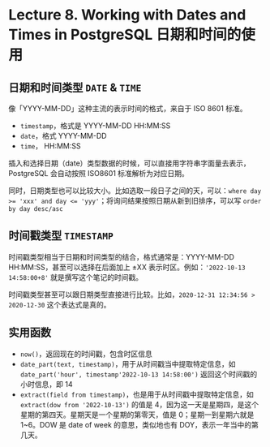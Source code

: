 # Lecture 8. Working with Dates and Times in PostgreSQL 日期和时间的使用

## 日期和时间类型 `DATE` & `TIME`

像「YYYY-MM-DD」这种主流的表示时间的格式，来自于 ISO 8601 标准。

*   `timestamp`，格式是 YYYY-MM-DD HH:MM:SS
*   `date`，格式 YYYY-MM-DD
*   `time`， HH:MM:SS

插入和选择日期（date）类型数据的时候，可以直接用字符串字面量去表示，PostgreSQL 会自动按照 ISO8601 标准解析为对应日期。

同时，日期类型也可以比较大小。比如选取一段日子之间的天，可以：`where day >= 'xxx' and day <= 'yyy'`；将询问结果按照日期从新到旧排序，可以写 `order by day desc/asc`

## 时间戳类型 `TIMESTAMP`

时间戳类型相当于日期和时间类型的结合，格式通常是：YYYY-MM-DD HH:MM:SS，甚至可以选择在后面加上 ±XX 表示时区。例如：`'2022-10-13 14:58:00+8'` 就是撰写这个笔记的时间戳。

时间戳类型甚至可以跟日期类型直接进行比较。比如，`2020-12-31 12:34:56 > 2020-12-30` 这个表达式是真的。

## 实用函数

*   `now()`，返回现在的时间戳，包含时区信息
*   `date_part(text, timestamp)`，用于从时间戳当中提取特定信息，如 `date_part('hour', timestamp'2022-10-13 14:58:00')` 返回这个时间戳的小时信息，即 14
*   `extract(field from timestamp)`，也是用于从时间戳中提取特定信息，如 `extract(dow from '2022-10-13')` 的值是 4，因为这一天是星期四，是这个星期的第四天。星期天是一个星期的第零天，值是 0；星期一到星期六就是 1~6。DOW 是 date of week 的意思，类似地也有 DOY，表示一年当中的第几天。
